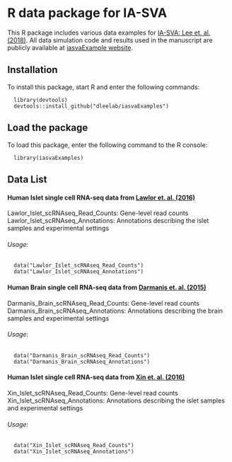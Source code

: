 # R data package for IA-SVA 
This R package includes various data examples for [IA-SVA: Lee et. al. (2018)](https://www.nature.com/articles/s41598-018-35365-9). All data simulation code and results used in the manuscript are publicly available at [iasvaExample website](https://dleelab.github.io/iasvaExamples/).


## Installation

To install this package, start R and enter the following commands:

      library(devtools)
      devtools::install_github("dleelab/iasvaExamples")
      

## Load the package
To load this package, enter the following command to the R console:

      library(iasvaExamples)


## Data List


#### Human Islet single cell RNA-seq data from [Lawlor et. al. (2016)](http://genome.cshlp.org/content/early/2017/01/16/gr.212720.116)

Lawlor_Islet_scRNAseq_Read_Counts: Gene-level read counts  
Lawlor_Islet_scRNAseq_Annotations: Annotations describing the islet samples and experimental settings

###### Usage:
      data("Lawlor_Islet_scRNAseq_Read_Counts")
      data("Lawlor_Islet_scRNAseq_Annotations")

#### Human Brain single cell RNA-seq data from [Darmanis et. al. (2015)](http://www.pnas.org/content/112/23/7285.long)

Darmanis_Brain_scRNAseq_Read_Counts: Gene-level read counts  
Darmanis_Brain_scRNAseq_Annotations: Annotations describing the brain samples and experimental settings

###### Usage:
      data("Darmanis_Brain_scRNAseq_Read_Counts")
      data("Darmanis_Brain_scRNAseq_Annotations")

#### Human Islet single cell RNA-seq data from [Xin et. al. (2016)](http://www.cell.com/cell-metabolism/abstract/S1550-4131(16)30434-X)

Xin_Islet_scRNAseq_Read_Counts: Gene-level read counts  
Xin_Islet_scRNAseq_Annotations: Annotations describing the islet samples and experimental settings

###### Usage:
      data("Xin_Islet_scRNAseq_Read_Counts")
      data("Xin_Islet_scRNAseq_Annotations")
